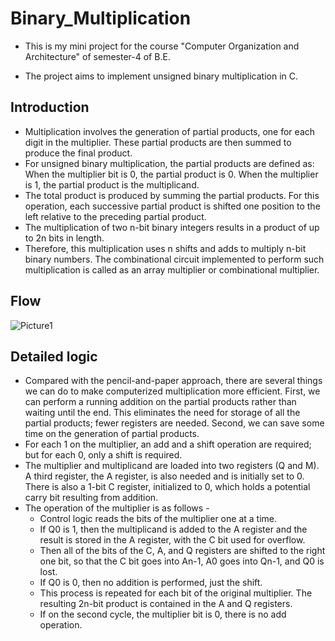 # Binary_Multiplication
* This is my mini project for the course "Computer Organization and Architecture" of semester-4 of B.E.

* The project aims to implement unsigned binary multiplication in C.

## Introduction
* Multiplication involves the generation of partial products, one for each digit in the multiplier. These partial products are then summed to produce the final product.
* For unsigned binary multiplication, the partial products are defined as: When the multiplier bit is 0, the partial product is 0. When the multiplier is 1, the partial product is the multiplicand.
* The total product is produced by summing the partial products. For this operation, each successive partial product is shifted one position to the left relative to the preceding partial product.
* The multiplication of two n-bit binary integers results in a product of up to 2n bits in length.
* Therefore, this multiplication uses n shifts and adds to multiply n-bit binary numbers. The combinational circuit implemented to perform such multiplication is called as an array multiplier or combinational multiplier.

## Flow
![Picture1](https://user-images.githubusercontent.com/48092867/122667372-322aca80-d1d0-11eb-9237-55387d4b04d4.png)

## Detailed logic
* Compared with the pencil-and-paper approach, there are several things we can do to make computerized multiplication more efficient. First, we can perform a running addition on the partial products rather than waiting until the end. This eliminates the need for storage of all the partial products; fewer registers are needed. Second, we can save some time on the generation of partial products. 
* For each 1 on the multiplier, an add and a shift operation are required; but for each 0, only a shift is required. 
* The multiplier and multiplicand are loaded into two registers (Q and M). A third register, the A register, is also needed and is initially set to 0. There is also a 1-bit C register, initialized to 0, which holds a potential carry bit resulting from addition. 
* The operation of the multiplier is as follows - 
  * Control logic reads the bits of the multiplier one at a time. 
  * If Q0 is 1, then the multiplicand is added to the A register and the result is stored in the A register, with the C bit used for overflow. 
  * Then all of the bits of the C, A, and Q registers are shifted to the right one bit, so that the C bit goes into An-1, A0 goes into Qn-1, and Q0 is lost.
  *  If Q0 is 0, then no addition is performed, just the shift. 
  *  This process is repeated for each bit of the original multiplier. The resulting 2n-bit product is contained in the A and Q registers. 
  *  If on the second cycle, the multiplier bit is 0, there is no add operation.
